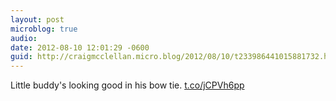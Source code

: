 ```yaml
---
layout: post
microblog: true
audio: 
date: 2012-08-10 12:01:29 -0600
guid: http://craigmcclellan.micro.blog/2012/08/10/t233986441015881732.html
---
```

Little buddy's looking good in his bow tie.  [t.co/jCPVh6pp](http://t.co/jCPVh6pp)
